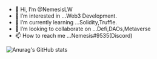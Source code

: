 - 👋 Hi, I’m @NemesisLW
- 👀 I’m interested in ...Web3 Development.
- 🌱 I’m currently learning ...Solidity,Truffle. 
- 💞️ I’m looking to collaborate on ...Defi,DAOs,Metaverse
- 📫 How to reach me ...Nemesis#9535(Discord)

<!---
NemesisLW/NemesisLW is a ✨ special ✨ repository because its `README.md` (this file) appears on your GitHub profile.
You can click the Preview link to take a look at your changes.
--->

![Anurag's GitHub stats](https://github-readme-stats.vercel.app/api?username=NemesisLW&count_private=true)
